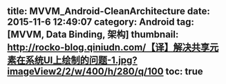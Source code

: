 title: MVVM_Android-CleanArchitecture
date: 2015-11-6 12:49:07
category: Android
tag: [MVVM, Data Binding, 架构]
thumbnail: http://rocko-blog.qiniudn.com/【译】解决共享元素在系统UI上绘制的问题-1.jpg?imageView2/2/w/400/h/280/q/100
toc: true
---